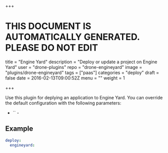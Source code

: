 +++

# THIS DOCUMENT IS AUTOMATICALLY GENERATED. PLEASE DO NOT EDIT

title = "Engine Yard"
description = "Deploy or update a project on Engine Yard"
user = "drone-plugins"
repo = "drone-engineyard"
image = "plugins/drone-engineyard"
tags = ["paas"]
categories = "deploy"
draft = false
date = 2016-02-13T09:00:52Z
menu = ""
weight = 1

+++

Use this plugin for deplying an application to Engine Yard. You can override the
default configuration with the following parameters:

* `` -

## Example

```yaml
deploy:
  engineyard:
```

